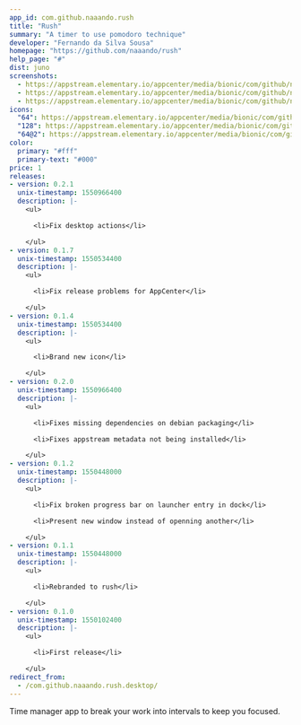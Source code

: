 ```yaml
---
app_id: com.github.naaando.rush
title: "Rush"
summary: "A timer to use pomodoro technique"
developer: "Fernando da Silva Sousa"
homepage: "https://github.com/naaando/rush"
help_page: "#"
dist: juno
screenshots:
  - https://appstream.elementary.io/appcenter/media/bionic/com/github/naaando.rush/174BAA313F6A84B60F3CC5927C1BA531/screenshots/image-1_orig.png
  - https://appstream.elementary.io/appcenter/media/bionic/com/github/naaando.rush/174BAA313F6A84B60F3CC5927C1BA531/screenshots/image-2_orig.png
  - https://appstream.elementary.io/appcenter/media/bionic/com/github/naaando.rush/174BAA313F6A84B60F3CC5927C1BA531/screenshots/image-3_orig.png
icons:
  "64": https://appstream.elementary.io/appcenter/media/bionic/com/github/naaando.rush/174BAA313F6A84B60F3CC5927C1BA531/icons/64x64/com.github.naaando.rush_com.github.naaando.rush.png
  "128": https://appstream.elementary.io/appcenter/media/bionic/com/github/naaando.rush/174BAA313F6A84B60F3CC5927C1BA531/icons/128x128/com.github.naaando.rush_com.github.naaando.rush.png
  "64@2": https://appstream.elementary.io/appcenter/media/bionic/com/github/naaando.rush/174BAA313F6A84B60F3CC5927C1BA531/icons/64x64@2/com.github.naaando.rush_com.github.naaando.rush.png
color:
  primary: "#fff"
  primary-text: "#000"
price: 1
releases:
- version: 0.2.1
  unix-timestamp: 1550966400
  description: |-
    <ul>

      <li>Fix desktop actions</li>

    </ul>
- version: 0.1.7
  unix-timestamp: 1550534400
  description: |-
    <ul>

      <li>Fix release problems for AppCenter</li>

    </ul>
- version: 0.1.4
  unix-timestamp: 1550534400
  description: |-
    <ul>

      <li>Brand new icon</li>

    </ul>
- version: 0.2.0
  unix-timestamp: 1550966400
  description: |-
    <ul>

      <li>Fixes missing dependencies on debian packaging</li>

      <li>Fixes appstream metadata not being installed</li>

    </ul>
- version: 0.1.2
  unix-timestamp: 1550448000
  description: |-
    <ul>

      <li>Fix broken progress bar on launcher entry in dock</li>

      <li>Present new window instead of openning another</li>

    </ul>
- version: 0.1.1
  unix-timestamp: 1550448000
  description: |-
    <ul>

      <li>Rebranded to rush</li>

    </ul>
- version: 0.1.0
  unix-timestamp: 1550102400
  description: |-
    <ul>

      <li>First release</li>

    </ul>
redirect_from:
  - /com.github.naaando.rush.desktop/
---
```


<p>Time manager app to break your work into intervals to keep you focused.</p>